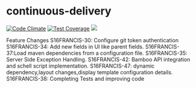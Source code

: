# continuous-delivery
[![Code Climate](https://codeclimate.com/github/p632-sp-2016/continuous-delivery/badges/gpa.svg)](https://codeclimate.com/github/p632-sp-2016/continuous-delivery)
[![Test Coverage](https://codeclimate.com/github/p632-sp-2016/continuous-delivery/badges/coverage.svg)](https://codeclimate.com/github/p632-sp-2016/continuous-delivery/coverage)
<a href="https://codeclimate.com/github/p632-sp-2016/continuous-delivery"><img src="https://codeclimate.com/github/p632-sp-2016/continuous-delivery/badges/issue_count.svg" /></a>

Feature Changes 
S16FRANCIS-30: Configure git token authentication 
S16FRANCIS-34: Add new fields in UI like parent fields.
S16FRANCIS-37:Load maven dependencies from a configuration file. 
S16FRANCIS-35: Server Side Exception Handling.
S16FRANCIS-42: Bamboo API integration and schell script implementation.
S16FRANCIS-47: dynamic dependency,layout changes,display template configuration details.
S16FRANCIS-38: Completing Tests and improving code